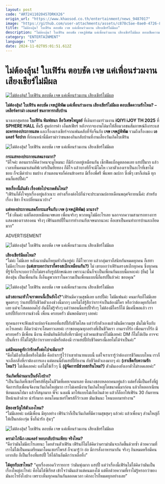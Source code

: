 ```yaml
---
layout: post
code: "ART2411020457DRKX26"
origin_url: "https://www.khaosod.co.th/entertainment/news_9487017"
image: "https://github.com/user-attachments/assets/c878c5ae-0ae0-4726-8fda-af3ad6e891a7"
title: "ไม่ต้องลุ้น! ใบเฟิร์น ตอบชัด เจษ แค่เพื่อนร่วมงาน เสียงเชียร์ไม่มีผล"
description: "ไม่ต้องลุ้น! ใบเฟิร์น ตอบชัด เจษฎ์พิพัฒ แค่เพื่อนร่วมงาน เสียงเชียร์ไม่มีผล ตอบเข็ดความรักไหม? - เคลียร์ดราม่า เอแคลร์ ขนอาหารกลับบ้าน"
category: "ENTERTAINMENT"
language: "th"
date: 2024-11-02T05:01:51.612Z
---
```


# ไม่ต้องลุ้น! ใบเฟิร์น ตอบชัด เจษ แค่เพื่อนร่วมงาน เสียงเชียร์ไม่มีผล

[![ไม่ต้องลุ้น! ใบเฟิร์น ตอบชัด เจษ แค่เพื่อนร่วมงาน เสียงเชียร์ไม่มีผล](https://www.khaosod.co.th/wpapp/uploads/2024/11/baifern_jess_021167-1.jpg "ไม่ต้องลุ้น! ใบเฟิร์น ตอบชัด เจษ แค่เพื่อนร่วมงาน เสียงเชียร์ไม่มีผล")](https://www.khaosod.co.th/wpapp/uploads/2024/11/baifern_jess_021167-1.jpg)

**ไม่ต้องลุ้น! ใบเฟิร์น ตอบชัด เจษฎ์พิพัฒ แค่เพื่อนร่วมงาน เสียงเชียร์ไม่มีผล ตอบเข็ดความรักไหม? – เคลียร์ดราม่า เอแคลร์ ขนอาหารกลับบ้าน**

นางเอกสุดฮอต **ใบเฟิร์น พิมพ์ชนก** **ลือวิเศษไพบูลย์** ที่เดินทางมาร่วมงาน **iQIYI iJOY TH 2025** ที่ **SPHERE HALL** ชั้น5 ศูนย์การค้า เอ็มสเฟียร์ หลังจากจบงานได้มาให้สื่อมวลชนสัมภาษณ์ถึงกระแส**ละครทองประกายแสด** และเรื่องแรงเชียร์จากแฟนคลับที่จับจิ้นกับ **เจษ เจษฎ์พิพัฒ** รวมถึงเรื่องของ **เอแคลร์ จือปาก** ที่ก่อนหน้านี้มีดราม่าว่าขนของกินกลับบ้านที่งานเลี้ยงวันเกิดใบเฟิร์น

![ไม่ต้องลุ้น! ใบเฟิร์น ตอบชัด เจษ แค่เพื่อนร่วมงาน เสียงเชียร์ไม่มีผล](https://www.khaosod.co.th/wpapp/uploads/2024/11/baifern_jess_021167-4.jpg)

**กระแสทองประกายแสดแรงมาก?**  
“ดีใจค่ะ ตอนแรกก็คิดว่าคนจะดูไหมนะ ก็มีกังวลอยู่เหมือนกัน เช็กฟีดแบ็กดูตลอดเลย แฮปปี้มาก แล้วเวลาเห็นคนมาเล่นคัฟเวอร์เป็นยัยทอง ก็ดีใจ แล้วบางทีก็จะมีโมโห เวลาตัวเองเราเป็นอะไรที่เขาไม่ชอบ ก็จะมีด่าบ้าง ชมบ้าง ส่วนตอนจบก็ค่อนข้างครบ มีเรื่องพี่ศรี พี่แพท ณปภา ซึ่งพี่ๆ เขาก็เล่นดี ทุกคนก็แฮปปี้ค่ะ”

**พอเรื่องนี้มันดัง เรื่องต่อไปจะกดดันไหม?**  
“เฟิร์นก็ตั้งใจทุกเรื่องอยู่แล้วเนาะ อย่างเรื่องต่อไปก็น่าจะประมาณปลายเดือนพฤศจิกายนนี้ค่ะ สำหรับเรื่อง ชิชา ก็จะเปลี่ยนแนวบ้าง”

**แต่ทองประกายแสดก็กระแสจิ้นกับ เจษ (เจษฎ์พิพัฒ) มาแรง?**  
“ใช่ เห็นค่ะ แต่ก็ตอบเหมือนเจษเลย เพื่อนจริงๆ พวกหนูไม่มีอะไรเลย นอกจากความสามารถทางการแสดงของเราสองคน จริงๆ เฟิร์นแฮปปี้ในการทำงานกับเจษมากนะคะ คือเขาเป็นคนทำการบ้านละเอียดมาก”

ADVERTISEMENT

![ไม่ต้องลุ้น! ใบเฟิร์น ตอบชัด เจษ แค่เพื่อนร่วมงาน เสียงเชียร์ไม่มีผล](https://www.khaosod.co.th/wpapp/uploads/2024/11/baifern_jess_021167-5.jpg)

**เสียงเชียร์มีผลไหม?**  
“ไม่ค่ะ ไม่มีเลย หลังฉากมันก็หยุมหัวกันอยู่ค่ะ ก็มีโวยวาย แล้วกลุ่มเราก็สนิทกันหมดทุกคน ก็เฮฮาไม่มีอะไรเลย **(แต่เขาบอกว่าเราก็ตรงสเป๊กเหมือนกัน?)** ไม่ เขาบอกว่าเฟิร์นตรงสเป๊กทุกคน ซึ่งทุกคนที่รู้จักใบจะบอกว่าใบไม่ตรงกับรูปลักษณ์เลย เพราะฉะนั้นก็จะเป็นเพื่อนกันแบบนี้แหละค่ะ (ยิ้ม) ไม่ต้องลุ้น เป็นเพื่อนกัน ก็เอ็นดูพวกเราในความเป็นเพื่อนแบบนี้ก็แฮปปี้แล้วค่ะ ขอบคุณ”

![ไม่ต้องลุ้น! ใบเฟิร์น ตอบชัด เจษ แค่เพื่อนร่วมงาน เสียงเชียร์ไม่มีผล](https://www.khaosod.co.th/wpapp/uploads/2024/11/baifern_jess_021167-7.jpg)

**แล้วสถานะหัวใจเราตอนนี้เป็นยังไง?**“เฟิร์นมีความสุขดีเลย แฮปปี้ค่ะ ไม่มีแฟนค่ะ คนมาจีบก็ไม่มีเลย พูดตรงๆ ว่าแฮปปี้กับชีวิตตัวเองช่วงนี้มากๆ เลยไม่ได้รู้สึกว่าเราจำเป็นต้องมีใคร หรือว่าต้องคุยกับใครเลย แต่จะโสดตลอดไป อันนี้ไม่รู้จริงๆ แต่ว่าตอนนี้แฮปปี้จริงๆ ไม่ต้องมีใครก็ได้ มีแค่นี้พอแล้ว เราแฮปปี้กับการงานช่วงนี้ เพื่อน ครอบครัว มันพอดีมากๆ เลยค่ะ

ทุกคนอาจจะฟังแล้วแปลกจังเลยอที่แฮปปี้กับชีวิตโสด แต่ว่ารักตัวเองแล้วมันมีความสุข มันไม่เจ็บกับอะไรเลยค่ะ ก็คิดว่าน่าจะโสดยาวเลยค่ะ เราขอบคุณทุกอย่างที่เป็นชีวิตเรา งานเราก็รัก เพื่อนเราก็รัก มีครอบครัว มีเพื่อน มีงาน คือมันยินดีกับสิ่งที่เรามีอยู่ แล้วคนเข้ามาก็ไม่มีเลยค่ะ DM ก็ไม่ได้เปิด อาจจะเป็นที่เรา ที่ไม่ได้รู้สึกว่าเราอยากมีหรือต้องมี เราแฮปปี้กับชีวิตตรงนี้เลยไม่ได้จำเป็นค่ะ”

**แต่มีหมอดูทักว่ารักครั้งต่อไปจะดีมาก?**  
“คือไม่ถึงกับเชื่อหรือไม่เชื่อ คือถ้าเรารู้ไว้ว่าเขาทำนายแบบนี้ แต่ใจเราเรารู้ว่าต้องการชีวิตแบบไหน เราก็จะเลือกสิ่งที่เราต้องการเอง แต่ตอนนี้ยังแฮปปี้กับงาน กับชีวิตตัวเองมากๆ ค่ะ **(เราเข็ดกับความรักไหม?)** ไม่เข็ดเลยค่ะ แต่ไม่ใช่เร็วๆ นี้ **(ผู้จัดการมีช่วยสกรีนไหม?)** ตัวมันเองยังเอาตัวไม่รอดเลยค่ะ”

**วันเกิดที่ผ่านมาเป็นยังไงบ้าง?**  
“เป็นวันเกิดที่เซอร์ไพรส์ที่สุดในชีวิตที่เคยเจอมาเลย คือนางชอบหลอกคนอยู่แล้ว แต่ครั้งนี้เป็นครั้งที่ผู้จัดการกับเพื่อนจัดงานวันเกิดใหญ่มาก เราไม่เคยมีงานวันเกิดใหญ่โตขนาดนี้มาก่อน แล้วก็หลอกเนียน ซ้อนแผนไปมา แล้วก็สนุกมาก พี่จ๊ะ นงผณี มาให้แบบไม่เก็บเงินด้วย แล้วก็ล็อกให้เฟิร์น 30 กันยายนปีหน้าแล้วด้วย น่ารักมาก ตอนโดนเซอร์ไพรส์ก็ว้าวเลย มันเขินนะ ไหนบอกมาทำงาน”

**มีของขวัญให้ตัวเองไหม?**  
“ไม่มีเลยค่ะ แค่มีเพื่อน มีทุกอย่าง เฟิร์นว่าก็เป็นวันเกิดที่มีความสุขสุดๆ แล้วค่ะ แล้วเพื่อนๆ ส่วนใหญ่ก็ให้เป็นกล่องจุ่ม ซึ่งก็น่ารัก ลุ้นๆ”

![ไม่ต้องลุ้น! ใบเฟิร์น ตอบชัด เจษ แค่เพื่อนร่วมงาน เสียงเชียร์ไม่มีผล](https://www.khaosod.co.th/wpapp/uploads/2024/11/baifern_jess_021167-6.jpg)

**ดราม่าไก่ฉีก เอแคลร์ หอบกลับบ้านเพียบ จริงไหม?**  
“คือว่ามันไม่มีอะไรเลยนะ โดยส่วนตัวเฟิร์น เฟิร์นก็ไม่ได้คิดว่าดราม่ามันจะเกิดขึ้นด้วยซ้ำ ด้วยความที่เราไม่ได้เป็นคนเตรียมมาโดนเซอร์ไพรส์ ก็จะมารู้ว่า อ๋อ มีการสั่งอาหารมากัน จริงๆ กินหมดหรือมีคนเอากลับ ก็เป็นเรื่องที่แฮปปี้ ให้ได้กินอิ่มดีกว่าเหลือทิ้ง”

**ได้คุยกับเขาไหม?** “คุยเรื่องยอดวิวรายการ ว่ามันพุ่งมาก แฮปปี้ แต่ว่าเรื่องนี้เฟิร์นไม่ได้คิดว่ามันเป็นเรื่องใหญ่อะไรค่ะ คือไม่ได้ซีเรียส เข้าใจว่ามันแล้วแต่คนมองได้ แต่คือด้วยความที่เราไม่รู้หรอกว่าของมันอะไรยังไงบ้าง เพราะเห็นทุกคนกินกันตลอดเวลา เค้กอะไรก็หมดทุกอย่างเลย”